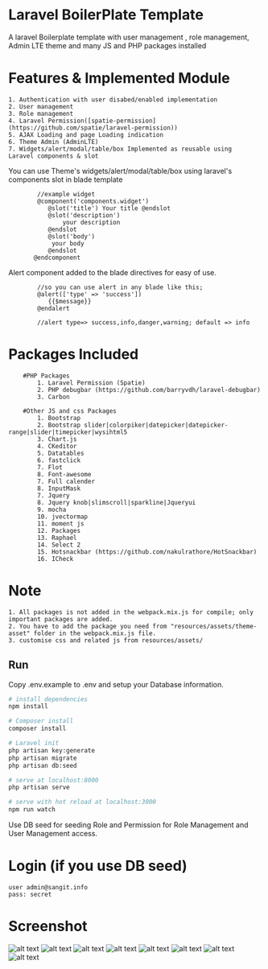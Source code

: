 
# Laravel BoilerPlate Template

A laravel Boilerplate template with user management , role management, Admin LTE theme and many JS and PHP packages installed

# Features & Implemented Module

    1. Authentication with user disabed/enabled implementation
    2. User management
    3. Role management
    4. Laravel Permission([spatie-permission](https://github.com/spatie/laravel-permission))
    5. AJAX Loading and page Loading indication
    6. Theme Admin (AdminLTE)
    7. Widgets/alert/modal/table/box Implemented as reusable using  Laravel components & slot

You can use Theme's widgets/alert/modal/table/box using laravel's components slot in blade template

            //example widget
            @component('components.widget')
               @slot('title') Your title @endslot
               @slot('description')
                   your description
               @endslot
               @slot('body')
                your body
               @endslot
           @endcomponent
           
Alert component added to the blade directives for easy of use.

            //so you can use alert in any blade like this;
            @alert(['type' => 'success'])
               {{$message}}
            @endalert
            
            //alert type=> success,info,danger,warning; default => info


# Packages Included

        #PHP Packages
            1. Laravel Permission (Spatie)
            2. PHP debugbar (https://github.com/barryvdh/laravel-debugbar)
            3. Carbon

        #Other JS and css Packages
            1. Bootstrap
            2. Bootstrap slider|colorpiker|datepicker|datepicker-range|slider|timepicker|wysihtml5
            3. Chart.js
            4. CKeditor
            5. Datatables
            6. fastclick
            7. Flot
            8. Font-awesome
            7. Full calender
            8. InputMask
            7. Jquery
            8. Jquery knob|slimscroll|sparkline|Jqueryui
            9. mocha
            10. jvectormap
            11. moment js
            12. Packages
            13. Raphael
            14. Select 2
            15. Hotsnackbar (https://github.com/nakulrathore/HotSnackbar)
            16. ICheck

# Note
    1. All packages is not added in the webpack.mix.js for compile; only important packages are added.
    2. You have to add the package you need from "resources/assets/theme-asset" folder in the webpack.mix.js file.
    3. customise css and related js from resources/assets/

## Run
Copy .env.example to .env and setup your Database information.

``` bash
# install dependencies
npm install

# Composer install
composer install

# Laravel init
php artisan key:generate
php artisan migrate
php artisan db:seed

# serve at localhost:8000
php artisan serve

# serve with hot reload at localhost:3000
npm run watch

```

 Use DB seed for seeding Role and Permission for Role Management and User Management access.
# Login (if you use DB seed)
    user admin@sangit.info
    pass: secret

  # Screenshot
![alt text](https://github.com/sangit0/Laravel-boilerplate-Template/blob/master/screenshots/login.png "Screenshot")
![alt text](https://github.com/sangit0/Laravel-boilerplate-Template/blob/master/screenshots/user-profile.png "Screenshot")
![alt text](https://github.com/sangit0/Laravel-boilerplate-Template/blob/master/screenshots/roles.png "Screenshot")
![alt text](https://github.com/sangit0/Laravel-boilerplate-Template/blob/master/screenshots/access-denied.png "Screenshot")
![alt text](https://github.com/sangit0/Laravel-boilerplate-Template/blob/master/screenshots/user-manager.png "Screenshot")
![alt text](https://github.com/sangit0/Laravel-boilerplate-Template/blob/master/screenshots/edit-user.png "Screenshot")
![alt text](https://github.com/sangit0/Laravel-boilerplate-Template/blob/master/screenshots/edit-role.png "Screenshot")
![alt text](https://github.com/sangit0/Laravel-boilerplate-Template/blob/master/screenshots/php-debugbar.png "Screenshot")
